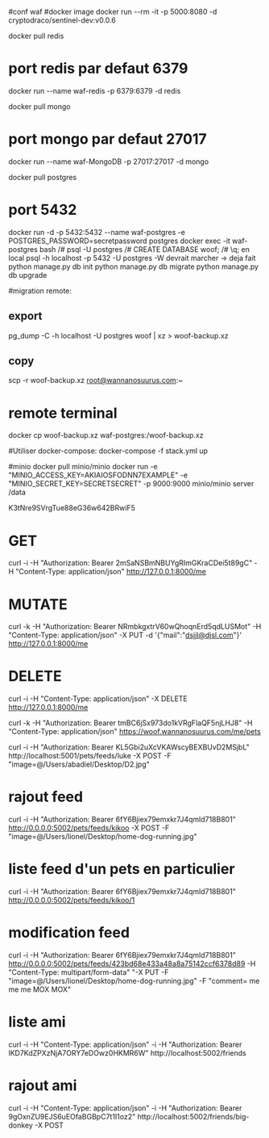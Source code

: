 #conf waf
#docker image
docker run --rm -it -p 5000:8080 -d cryptodraco/sentinel-dev:v0.0.6

docker pull redis
# port redis par defaut 6379
docker run --name waf-redis -p 6379:6379 -d redis

docker pull mongo
# port mongo par defaut 27017
docker run --name waf-MongoDB -p 27017:27017 -d mongo

docker pull postgres
# port 5432
docker run -d -p 5432:5432 --name waf-postgres -e POSTGRES_PASSWORD=secretpassword postgres
docker exec -it waf-postgres bash
/# psql -U postgres
/# CREATE DATABASE woof;
/# \q;
en local psql -h localhost -p 5432 -U postgres -W  devrait marcher
-> deja fait python manage.py db init
python manage.py db migrate
python manage.py db upgrade

#migration remote:
## export
pg_dump -C -h localhost  -U postgres woof | xz > woof-backup.xz
## copy
scp -r woof-backup.xz root@wannanosuurus.com:~
# remote terminal
docker cp woof-backup.xz waf-postgres:/woof-backup.xz

#Utiliser docker-compose:
docker-compose -f stack.yml up

#minio
docker pull minio/minio
docker run -e "MINIO_ACCESS_KEY=AKIAIOSFODNN7EXAMPLE" -e "MINIO_SECRET_KEY=SECRETSECRET" -p 9000:9000 minio/minio server /data

K3tNre9SVrgTue88eG36w642BRwiF5
# GET
curl -i -H "Authorization: Bearer 2mSaNSBmNBUYgRImGKraCDei5t89gC" -H "Content-Type: application/json" http://127.0.0.1:8000/me
# MUTATE
curl -k -H "Authorization: Bearer NRmbkgxtrV60wQhoqnErd5qdLUSMot" -H "Content-Type: application/json" -X PUT -d '{"mail":"dsjjl@djsl.com"}' http://127.0.0.1:8000/me
# DELETE
curl -i -H "Content-Type: application/json" -X DELETE http://127.0.0.1:8000/me

curl -k -H "Authorization: Bearer tmBC6jSx973do1kVRgFlaQF5njLHJ8" -H "Content-Type: application/json" https://woof.wannanosuurus.com/me/pets

curl -i -H "Authorization: Bearer KL5Gbi2uXcVKAWscyBEXBUvD2MSjbL" http://localhost:5001/pets/feeds/luke -X POST -F "image=@/Users/abadiel/Desktop/D2.jpg"

# rajout feed
curl -i -H "Authorization: Bearer 6fY6Bjiex79emxkr7J4qmld718B801" http://0.0.0.0:5002/pets/feeds/kikoo -X POST -F "image=@/Users/lionel/Desktop/home-dog-running.jpg"

# liste feed d'un pets en particulier
curl -i -H "Authorization: Bearer 6fY6Bjiex79emxkr7J4qmld718B801" http://0.0.0.0:5002/pets/feeds/kikoo/1

# modification feed
curl -i -H "Authorization: Bearer 6fY6Bjiex79emxkr7J4qmld718B801" http://0.0.0.0:5002/pets/feeds/423bd68e433a48a8a75142ccf6378d89 -H "Content-Type: multipart/form-data" "-X PUT -F "image=@/Users/lionel/Desktop/home-dog-running.jpg" -F "comment= me me me MOX MOX"

# liste ami
curl -i -H "Content-Type: application/json" -i -H "Authorization: Bearer lKD7KdZPXzNjA7ORY7eDOwz0HKMR6W" http://localhost:5002/friends

# rajout ami
curl -i -H "Content-Type: application/json" -i -H "Authorization: Bearer 9gOxnZU9EJS6uEOfaBGBpC7t1I1oz2" http://localhost:5002/friends/big-donkey -X POST
